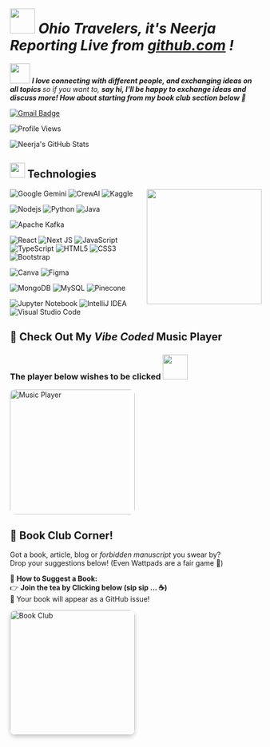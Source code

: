 <em> <h1> <img src="https://media.giphy.com/media/v1.Y2lkPTc5MGI3NjExeHM4YmQzZXh2OHIya3pvd3U1cW5qYWk0MXpjdGQ2cDJsZ2I3eWV1dSZlcD12MV9zdGlja2Vyc19zZWFyY2gmY3Q9cw/Rab1fKVVxQZH2T5Xf1/giphy.gif" width="50" /> 
      Ohio Travelers, it's Neerja Reporting Live from <a href="https://github.com/neerja-1984" target="_blank">github.com</a> ! </h1> </em> 


<img src="https://media.giphy.com/media/LnQjpWaON8nhr21vNW/giphy.gif" width="40"> <em><b>I love connecting with different people, and exchanging ideas on all topics </b> so if you want to, <b>say hi, I'll be happy to exchange ideas and discuss more!
How about starting from my book club section below 👀</b> </em>

[![Gmail Badge](https://img.shields.io/badge/-nirjadoshi2003@gmail.com-c14438?style=flat-square&logo=Gmail&logoColor=white&link=mailto:nirjadoshi2003@gmail.com)](mailto:nirjadoshi2003@gmail.com)

![Profile Views](https://komarev.com/ghpvc/?username=neerja-1984&color=blueviolet&style=flat-square)


![Neerja's GitHub Stats](https://github-readme-stats.vercel.app/api?username=neerja-1984&show_icons=true&theme=tokyonight)

<h2>
  <img src="https://media.giphy.com/media/v1.Y2lkPTc5MGI3NjExdzgyeXJqZXp6MXd4ejh0bTZweGljMm1kMWR2b2x1MW84cXd4bTN2cyZlcD12MV9zdGlja2Vyc19zZWFyY2gmY3Q9cw/3BBv1D4AFbJkY/giphy.gif" width="30"> 
  Technologies
</h2>

<img align='right' src="https://media1.giphy.com/media/v1.Y2lkPTc5MGI3NjExcWJuZDFiOG13M2xhcDVyMXhma21kMHk2ZGtqNjl5eWZwZDVtOWR2dCZlcD12MV9pbnRlcm5hbF9naWZfYnlfaWQmY3Q9cw/AcNGtH7raRIiQxnDu7/giphy.gif" width="230">

  
  ![Google Gemini](https://img.shields.io/badge/google%20gemini-8E75B2?style=for-the-badge&logo=google%20gemini&logoColor=white)
  ![CrewAI](https://img.shields.io/badge/CrewAI-4A90E2?style=for-the-badge)
  ![Kaggle](https://img.shields.io/badge/Kaggle-035a7d?style=for-the-badge&logo=kaggle&logoColor=white)
  
  ![Nodejs](https://img.shields.io/badge/-Nodejs-black?style=flat-square&logo=Node.js)
  ![Python](https://img.shields.io/badge/-Python-black?style=flat-square&logo=Python)
  ![Java](https://img.shields.io/badge/-java-E34A86?style=flat-square&logo=java)
  
  ![Apache Kafka](https://img.shields.io/badge/Apache%20Kafka-000?style=for-the-badge&logo=apachekafka)
  
  ![React](https://img.shields.io/badge/-React-black?style=flat-square&logo=react)
  ![Next JS](https://img.shields.io/badge/Next-black?style=for-the-badge&logo=next.js&logoColor=white)
  ![JavaScript](https://img.shields.io/badge/-JavaScript-black?style=flat-square&logo=javascript)
  ![TypeScript](https://img.shields.io/badge/-TypeScript-007ACC?style=flat-square&logo=typescript)
  ![HTML5](https://img.shields.io/badge/-HTML5-E34F26?style=flat-square&logo=html5&logoColor=white)
  ![CSS3](https://img.shields.io/badge/-CSS3-1572B6?style=flat-square&logo=css3)
  ![Bootstrap](https://img.shields.io/badge/-Bootstrap-563D7C?style=flat-square&logo=bootstrap)
  
  ![Canva](https://img.shields.io/badge/Canva-%2300C4CC.svg?style=for-the-badge&logo=Canva&logoColor=white)
  ![Figma](https://img.shields.io/badge/figma-%23F24E1E.svg?style=for-the-badge&logo=figma&logoColor=white)
  
  ![MongoDB](https://img.shields.io/badge/MongoDB-%234ea94b.svg?style=for-the-badge&logo=mongodb&logoColor=white)
  ![MySQL](https://img.shields.io/badge/-MySQL-black?style=flat-square&logo=mysql)
  ![Pinecone](https://img.shields.io/badge/pinecone%20db-00BFA5?style=for-the-badge&logo=pinecone&logoColor=white)
  
  ![Jupyter Notebook](https://img.shields.io/badge/jupyter-%23FA0F00.svg?style=for-the-badge&logo=jupyter&logoColor=white)
  ![IntelliJ IDEA](https://img.shields.io/badge/IntelliJIDEA-000000.svg?style=for-the-badge&logo=intellij-idea&logoColor=white)
  ![Visual Studio Code](https://img.shields.io/badge/Visual%20Studio%20Code-0078d7.svg?style=for-the-badge&logo=visual-studio-code&logoColor=white)
  


## 🎵 Check Out My <em>Vibe Coded</em> Music Player  
<h3>The player below wishes to be clicked <img src="https://media3.giphy.com/media/v1.Y2lkPTc5MGI3NjExcmdpZTF0dTV4cWJzMGs2eGVmN3g1NGc4a3U3YTN3OGEzbjUwdm1tdiZlcD12MV9pbnRlcm5hbF9naWZfYnlfaWQmY3Q9cw/UQb9HicEe8gQgElQqP/giphy.gif" width="50" > </h3>

<a href="https://neerja-1984.github.io/music-player/" target="_blank">
  <img src="https://media.giphy.com/media/v1.Y2lkPTc5MGI3NjExNmZkZ2h4NmZkZzB2OW16bjZ0enJ1Mmh1d2ZqeHlndTBqejBtdnpoZyZlcD12MV9zdGlja2Vyc19zZWFyY2gmY3Q9cw/NE9vKX6rFs3vRFL5pY/giphy.gif" alt="Music Player" width="250" style="border-radius:10px;">
</a>

<h2>📖 Book Club Corner!</h2>

<p>Got a book, article, blog or <i>forbidden manuscript</i> you swear by?<br/>
Drop your suggestions below! (Even Wattpads are a fair game 👀)</p>

<p>📌 <b>How to Suggest a Book:</b><br/>
👉 <b>Join the tea by Clicking below (sip sip ... ☕️)</b> </br>
🚀 Your book will appear as a GitHub issue!
</p>

<a href="https://neerja-1984.github.io/book-club/" target="_blank">
  <img src="https://media.giphy.com/media/v1.Y2lkPTc5MGI3NjExcTI2MGFnbHo0cGdkNGZjMGJlOWE2dDh0NTRqM2Nham8zbW85MTZiOCZlcD12MV9zdGlja2Vyc19zZWFyY2gmY3Q9cw/wYYm3pvBXH8AEPfUbv/giphy.gif" alt="Book Club" width="250" style="border-radius:12px; box-shadow: 0 4px 8px rgba(0,0,0,0.2); transition: transform 0.3s ease;">
</a>





